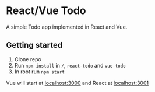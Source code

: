 # React/Vue Todo

A simple Todo app implemented in React and Vue.

## Getting started

1. Clone repo
2. Run `npm install` in `/`, `react-todo` and `vue-todo`
3. In root run `npm start`

Vue will start at [localhost:3000](http://localhost:3000) and React at [localhost:3001](http://localhost:3001)
